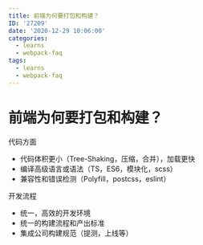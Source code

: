 ```yaml
---
title: 前端为何要打包和构建？
ID: '27209'
date: '2020-12-29 10:06:00'
categories:
  - learns
  - webpack-faq
tags:
  - learns
  - webpack-faq
---
```


# 前端为何要打包和构建？

代码方面

- 代码体积更小（Tree-Shaking，压缩，合并），加载更快
- 编译高级语言或语法（TS，ES6，模块化，scss）
- 兼容性和错误检测（Polyfill，postcss，eslint）

开发流程

- 统一，高效的开发环境
- 统一的构建流程和产出标准
- 集成公司构建规范（提测，上线等）
